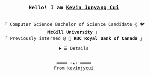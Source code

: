 <h3 align="center"><samp>Hello! I am <b><a rel="nofollow noopener noreferrer" target="_blank" href="https://kevincui.dev">Kevin Junyang Cui</a></b></samp></h3>
<p align="center"><br>
  <samp>
    「 Computer Science Bachelor of Science Candidate @ 🐦 <b>McGill University</b> 」<br>
    「 Previously interned @ 🏦 <b>RBC Royal Bank of Canada</b> 」<br>
  </samp>
</p>
<details align="center">
   <summary> <samp>&#9776; Details</samp></summary>
   <p align="center">
     <br>
      <a href="https://github.com/kevinjycui?tab=repositories" target="_blank"><img alt="Code" src="https://img.shields.io/badge/-code-000000?style=flat-square&logo=Plex&logoColor=white"></a>
      <a href="https://github.com/kevinjycui?tab=repositories&language=python" target="_blank"><img alt="Python" src="https://img.shields.io/badge/-Python-3572A5?style=flat-square&logo=Python&logoColor=white"></a>
      <a href="https://github.com/kevinjycui?tab=repositories&language=javascript" target="_blank"><img alt="Javascript" src="https://img.shields.io/badge/-Javascript-f1e05a?style=flat-square&logo=Javascript&logoColor=white"></a>
      <a href="https://github.com/kevinjycui?tab=repositories&language=c%2B%2B" target="_blank"><img alt="C++" src="https://img.shields.io/badge/-C%2B%2B-f34b7d?style=flat-square&logo=C%2B%2B&logoColor=white"></a>
      <a href="https://github.com/kevinjycui?tab=repositories&language=go" target="_blank"><img alt="Go" src="https://img.shields.io/badge/-Go-375eab?style=flat-square&logo=Go&logoColor=white"></a>
      <a href="https://github.com/kevinjycui?tab=repositories&language=java" target="_blank"><img alt="Java" src="https://img.shields.io/badge/-Java-b07219?style=flat-square&logo=Java&logoColor=white"></a>
      <a href="https://github.com/kevinjycui?tab=repositories&language=html" target="_blank"><img alt="HTML" src="https://img.shields.io/badge/-HTML-e34c26?style=flat-square"></a>
  <br>
  <img src="https://github-readme-stats.vercel.app/api?username=kevinjycui&show_icons=true&hide_border=true&hide=issues&title_color=5391FE&icon_color=000000&text_color=555"></img><br>
    Check out my <a rel="nofollow noopener noreferrer" target="_blank" href="https://kevinjycui.github.io/src/Kevin_Cui_Resume.pdf">Resumé</a><br>
     <a href="https://github.com/kevinjycui?tab=followers" target="_blank"><img alt="Updates" src="https://img.shields.io/badge/--000000?style=flat-square&logo=RSS&logoColor=white"></a>
     <a href="https://github.com/kevinjycui" target="_blank"><img alt="kevinjycui" src="https://badges.pufler.dev/visits/kevinjycui/kevinjycui?logo=GitHub&label=visits&color=success&logoColor=white&style=flat-square"/></a>
     <a href="https://github.com/kevinjycui/kevinjycui" target="_blank"><img alt="GitHub hits" src="https://img.shields.io/github/last-commit/kevinjycui/kevinjycui?label=profile%20updated&style=flat-square"></a>
  </samp>
  </p>
</details>
<br>
<samp>
  <p align="center">
    ════ ⋆★⋆ ════<br>
    From <a href="https://github.com/kevinjycui/kevinjycui">kevinjycui</a>
  </p>
</samp>
